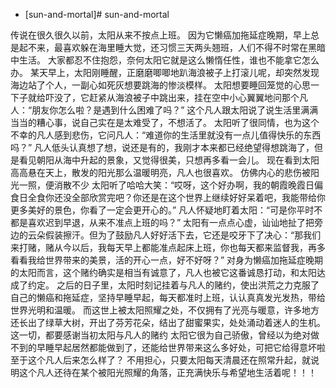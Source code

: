 - [sun-and-mortal]# sun-and-mortal

传说在很久很久以前，太阳从来不按点上班。 因为它懒癌加拖延症晚期，早上总是起不来，最喜欢躲在海里睡大觉，还习惯三天两头翘班，人们不得不时常在黑暗中生活。 大家都忍不住抱怨，奈何太阳它就是这么懒惰任性，谁也不能拿它怎么办。 某天早上，太阳刚睡醒，正磨磨唧唧地趴海浪被子上打滚儿呢，却突然发现海边站了个人，一副心如死灰想要跳海的惨淡模样。 太阳想要睡回笼觉的心思一下子就给吓没了，它赶紧从海浪被子中跳出来，挂在空中小心翼翼地问那个凡人：“朋友你怎么啦？是遇到什么困难了吗？” 这个凡人跟太阳说了说生活里满满当当的糟心事，说自己实在是太难受了，不想活了。 太阳听了很同情，也为这个不幸的凡人感到悲伤，它问凡人：“难道你的生活里就没有一点儿值得快乐的东西吗？” 凡人低头认真想了想，说还是有的，我刚才本来都已经绝望得想跳海了，但是看见朝阳从海中升起的景象，又觉得很美，只想再多看一会儿。 现在看到太阳高高悬在天上，散发的阳光那么温暖明亮，凡人也很喜欢。 仿佛内心的悲伤被阳光一照，便消散不少 太阳听了哈哈大笑：“哎呀，这个好办啊，我的朝霞晚霞日偏食日全食你还没全部欣赏完吧？你还是在这个世界上继续好好呆着吧，我能带给你更多美好的景色，你看了一定会更开心的。” 凡人怀疑地盯着太阳：“可是你平时不都是喜欢迟到早退，从来不准点上班的吗？” 太阳有一点点心虚，讪讪地扯了把旁边的云朵假装擦汗。但为了鼓励凡人好好活下去，它还是咬牙下了决心：“那我们来打赌，赌从今以后，我每天早上都能准点起床上班，你也每天都来监督我，再多看看我给世界带来的美景，活的开心一点，好不好呀？” 对身为懒癌加拖延症晚期的太阳而言，这个赌约确实是相当有诚意了，凡人也被它这番诚恳打动，和太阳达成了约定。 之后的日子里，太阳时刻记挂着与凡人的赌约，使出洪荒之力克服了自己的懒癌和拖延症，坚持早睡早起，每天都准时上班，认认真真发光发热，带给世界光明和温暖。 而这世上被太阳照耀之处，不仅拥有了光亮与暖意，许多地方还长出了绿草大树，开出了芬芳花朵，结出了甜蜜果实，处处涌动着迷人的生机。 这一切，都要感谢当初太阳与凡人的赌约 太阳它很为自己骄傲，曾经以为绝对做不到的早睡早起居然都能做到了，还能给世界带来这么多好处，可把它给得意坏啦 至于这个凡人后来怎么样了？ 不用担心，只要太阳每天清晨还在照常升起，就说明这个凡人还待在某个被阳光照耀的角落，正充满快乐与希望地生活着呢！！！
